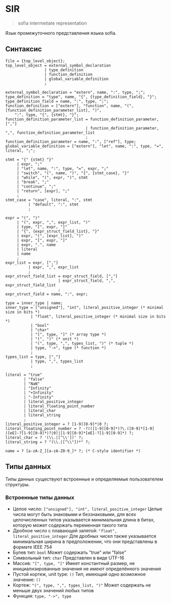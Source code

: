 # SIR

> sofia intermetiate representation

Язык промежуточного представления языка sofia.

## Синтаксис

```ebnf
file = {top_level_object};
top_level_object = external_symbol_declaration
                 | type_definition
                 | function_definition
                 | global_variable_definition
                 ;

external_symbol_declaration = "extern", name, ":", type, ";";
type_definition = "type", name, "{", {type_definition_field}, "}";
type_definition_field = name, ":", type, ";";
function_definition = ["extern"], "function", name, "(", [function_definition_parameter_list], ")",
    ":", type, "{", {stmt}, "}";
function_definition_parameter_list = function_definition_parameter, [","]
                                   | function_definition_parameter, ",", function_definition_parameter_list
                                   ;
function_definition_parameter = name, ":", ["ref"], type;
global_variable_definition = ["extern"], "let", name, ":", type, "=", literal, ";";

stmt = "{" {stmt} "}"
     | expr, ";"
     | "let", name, ":", type, "=", expr, ";"
     | "switch", "(", name, ")", "{", {stmt_case}, "}"
     | "while", "(", expr, ")", stmt
     | "break", ";"
     | "continue", ";"
     | "return", [expr], ";"
     ;
stmt_case = "case", literal, ":", stmt
          | "default", ":", stmt
          ;

expr = "(", ")"
     | "(", expr, ",", expr_list, ")"
     | type, "[", expr, "]"
     | "{", {expr_struct_field_list}, "}"
     | expr, "(", [expr_list], ")"
     | expr, "[", expr, "]"
     | expr, ".", name
     | literal
     | name
     ;
expr_list = expr, [","]
          | expr, ",", expr_list
          ;
expr_struct_field_list = expr_struct_field, [","]
                       | expr_struct_field, ",", expr_struct_field_list
                       ;
expr_struct_field = name, ":", expr;

type = inner_type | name;
inner_type = ["unsigned"], "int", literal_positive_integer (* minimal size in bits *)
           | "float", literal_positive_integer (* minimal size in bits *)
           | "bool"
           | "char"
           | "[", type, "]" (* array type *)
           | "(", ")" (* unit *)
           | "(", type, ",", types_list, ")" (* tuple *)
           | type, "->", type (* function *)
           ;
types_list = type, [","]
           | type, ",", types_list
           ;

literal = "true"
        | "false"
        | "NaN"
        | "Infinity"
        | "+Infinity"
        | "-Infinity"
        | literal_positive_integer
        | literal_floating_point_number
        | literal_char
        | literal_string
        ;
literal_positive_integer = ? [1-9][0-9]*|0 ?;
literal_floating_point_number = ? -?(([1-9][0-9]*)?\.([0-9]*[1-9]([eE]-?[1-9][0-9]*)?|0)|[1-9][0-9]*[eE]-?[1-9][0-9]*) ?;
literal_char = ? '(\\.|[^\\'])' ?;
literal_string = ? "(\\.|[^\\"])*" ?;

name = ? [a-zA-Z_][a-zA-Z0-9_]* ?; (* C-style identifier *)
```

## Типы данных

Типы данных существуют встроенные и определяемые пользователем структуры.

### Встроенные типы данных

- Целое число: `["unsigned"], "int", literal_positive_integer`
  Целые числа могут быть знаковыми и беззнаковыми, для всех целочисленных типов указывается
  минимальная длина в битах, которую может содержать переменная такого типа
- Дробное число с плавающей запятой: `"float", literal_positive_integer`
  Для дробных чисел также указывается минимальная ширина в предположении, что они представлены
  в формате IEEE 754
- Булев тип: `bool`
  Может содержать "true" или "false"
- Символьный тип: `char`
  Представлен в виде UTF-16
- Массив: `"[", type, "]"`
  Имеет константный размер, не инициализированные значения не имеют определённого значения
- Пустой кортеж, unit type: `()`
  Тип, имеющий одно возможное значение: `()`
- Кортеж: `"(", type, ",", types_list, ")"`
  Может содержать не меньше двух значений любых типов
- Функция: `type, "->", type`
